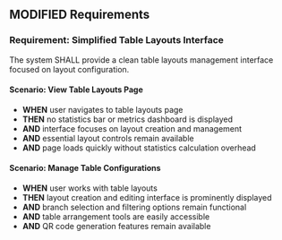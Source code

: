 ## MODIFIED Requirements
### Requirement: Simplified Table Layouts Interface
The system SHALL provide a clean table layouts management interface focused on layout configuration.

#### Scenario: View Table Layouts Page
- **WHEN** user navigates to table layouts page
- **THEN** no statistics bar or metrics dashboard is displayed
- **AND** interface focuses on layout creation and management
- **AND** essential layout controls remain available
- **AND** page loads quickly without statistics calculation overhead

#### Scenario: Manage Table Configurations
- **WHEN** user works with table layouts
- **THEN** layout creation and editing interface is prominently displayed
- **AND** branch selection and filtering options remain functional
- **AND** table arrangement tools are easily accessible
- **AND** QR code generation features remain available